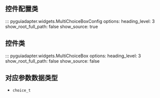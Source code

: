 ## 控件配置类

::: pyguiadapter.widgets.MultiChoiceBoxConfig
    options:
        heading_level: 3
        show_root_full_path: false
        show_source: true

## 控件类

::: pyguiadapter.widgets.MultiChoiceBox
    options:
        heading_level: 3
        show_root_full_path: false
        show_source: false


## 对应参数数据类型

- `choice_t`
